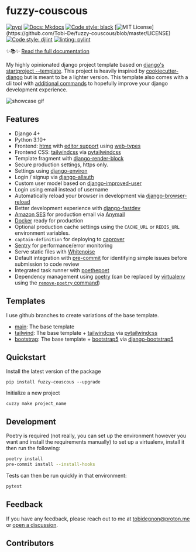 # fuzzy-couscous

[![pypi](https://badge.fury.io/py/fuzzy-couscous.svg)](https://pypi.org/project/fuzzy-couscous/)
[![Docs: Mkdocs](https://img.shields.io/badge/mkdocs-docs-blue.svg)](https://tobi-de.github.io/fuzzy-couscous)
[![Code style: black](https://img.shields.io/badge/code%20style-black-000000.svg)](https://github.com/psf/black)
[![MIT License](https://img.shields.io/apm/l/atomic-design-ui.svg?)](https://github.com/Tobi-De/fuzzy-couscous/blob/master/LICENSE)
[![Code style: djlint](https://img.shields.io/badge/html%20style-djlint-blue.svg)](https://www.djlint.com)
[![linting: pylint](https://img.shields.io/badge/linting-pylint-yellowgreen)](https://github.com/PyCQA/pylint)

✨📚✨ [Read the full documentation](https://tobi-de.github.io/fuzzy-couscous)

My highly opinionated django project template based on [django's startproject --template](https://docs.djangoproject.com/en/stable/ref/django-admin/#startproject).
This project is heavily inspired by [cookiecutter-django](https://github.com/cookiecutter/cookiecutter-django) but is meant to be a lighter version.
This template also comes with a cli tool with [additional commands](https://tobi-de.github.io/fuzzy-couscous/usage/#cuzzy) to hopefully improve your django development experience.

![showcase gif](https://raw.githubusercontent.com/Tobi-De/fuzzy-couscous/main/docs/assets/cuzzy_demo.gif)

## Features

- Django 4+
- Python 3.10+
- Frontend: [htmx](https://htmx.org/) with [editor support](https://oluwatobi.dev/blog/posts/htmx-support-in-pycharm/) using [web-types](https://github.com/JetBrains/web-types#web-types)
- Frontend CSS: [tailwindcss](https://github.com/timonweb/pytailwindcss) via [pytailwindcss](https://github.com/timonweb/pytailwindcss)
- Template fragment with [django-render-block](https://github.com/clokep/django-render-block)
- Secure production settings, https only.
- Settings using [django-environ](https://github.com/joke2k/django-environ)
- Login / signup via [django-allauth](https://github.com/pennersr/django-allauth)
- Custom user model based on [django-improved-user](https://github.com/jambonsw/django-improved-user)
- Login using email instead of username
- Automatically reload your browser in development via [django-browser-reload](https://github.com/adamchainz/django-browser-reload)
- Better development experience with [django-fastdev](https://github.com/boxed/django-fastdev)
- [Amazon SES](https://aws.amazon.com/ses/?nc1=h_ls) for production email via [Anymail](https://github.com/anymail/django-anymail)
- [Docker](https://www.docker.com/) ready for production
- Optional production cache settings using the `CACHE_URL` or `REDIS_URL` environment variables.
- `captain-definition` for deploying to [caprover](https://caprover.com/)
- [Sentry](https://sentry.io/welcome/) for performance/error monitoring
- Serve static files with [Whitenoise](https://whitenoise.evans.io/en/latest/)
- Default integration with [pre-commit](https://github.com/pre-commit/pre-commit) for identifying simple issues before submission to code review
- Integrated task runner with [poethepoet](https://github.com/nat-n/poethepoet)
- Dependency management using [poetry](https://github.com/python-poetry/poetry) (can be replaced by [virtualenv](https://github.com/pypa/virtualenv) using the [`remove-poetry` command](https://tobi-de.github.io/fuzzy-couscous/usage/#cuzzy-remove-poetry))

## Templates

I use github branches to create variations of the base template.

- [main](https://github.com/Tobi-De/fuzzy-couscous): The base template
- [tailwind](https://github.com/Tobi-De/fuzzy-couscous/tree/tailwind): The base template + [tailwindcss](https://github.com/timonweb/pytailwindcss)  via [pytailwindcss](https://github.com/timonweb/pytailwindcss)
- [bootstrap](https://github.com/Tobi-De/fuzzy-couscous/tree/bootstrap): The base template + [bootstrap5](https://getbootstrap.com/) via [django-bootstrap5](https://github.com/zostera/django-bootstrap5)

## Quickstart

Install the latest version of the package

```shell
pip install fuzzy-couscous --upgrade
```

Initialize a new project

```shell
cuzzy make project_name
```

## Development

Poetry is required (not really, you can set up the environment however you want and install the requirements
manually) to set up a virtualenv, install it then run the following:

```sh
poetry install
pre-commit install --install-hooks
```

Tests can then be run quickly in that environment:

```sh
pytest
```

## Feedback

If you have any feedback, please reach out to me at tobidegnon@proton.me or [open a discussion](https://github.com/Tobi-De/fuzzy-couscous/discussions/new).

## Contributors

<!-- ALL-CONTRIBUTORS-LIST:START - Do not remove or modify this section -->
<!-- prettier-ignore-start -->
<!-- markdownlint-disable -->

<!-- markdownlint-restore -->
<!-- prettier-ignore-end -->

<!-- ALL-CONTRIBUTORS-LIST:END -->
